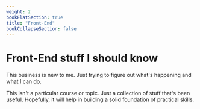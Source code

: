 ```yaml
---
weight: 2
bookFlatSection: true
title: "Front-End"
bookCollapseSection: false
---
```


# Front-End stuff I should know
This business is new to me. Just trying to figure out what's happening and what I can do.

This isn't a particular course or topic. Just a collection of stuff that's been useful.
Hopefully, it will help in building a solid foundation of practical skills.